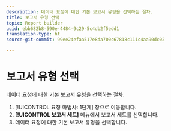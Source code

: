 ```yaml
---
description: 데이터 요청에 대한 기본 보고서 유형을 선택하는 절차.
title: 보고서 유형 선택
topic: Report builder
uuid: ebb682b8-590e-4484-9c29-5c4db2f5edd1
translation-type: ht
source-git-commit: 99ee24efaa517e8da700c67818c111c4aa90dc02

---
```



# 보고서 유형 선택

데이터 요청에 대한 기본 보고서 유형을 선택하는 절차.

1. [!UICONTROL 요청 마법사: 1단계] 창으로 이동합니다.
1. **[!UICONTROL 보고서 세트]** 메뉴에서 보고서 세트를 선택합니다.
1. 데이터 요청에 대한 기본 보고서 유형을 선택합니다.
